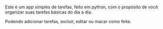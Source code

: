 Este é um app simples de tarefas, feito em python, com o propósito de você organizar suas tarefas básicas do dia a dia.

Podendo adicionar tarefas, excluir, editar ou macar como feita.